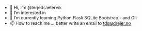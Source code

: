 - 👋 Hi, I’m @terjedsaetervik
- 👀 I’m interested in 
- 🌱 I’m currently learning Python Flask SQLite Bootstrap - and Git
- 📫 How to reach me ... better write an email to tds@drejer.no

<!---
terjedsaetervik/terjedsaetervik is a ✨ special ✨ repository because its `README.md` (this file) appears on your GitHub profile.
You can click the Preview link to take a look at your changes.
--->
